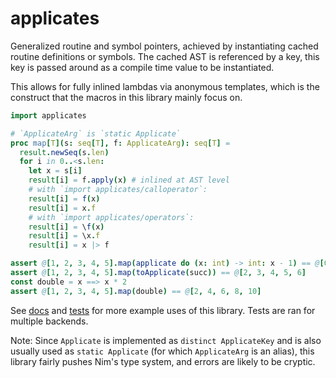# applicates

Generalized routine and symbol pointers, achieved by instantiating cached
routine definitions or symbols. The cached AST is referenced by a key,
this key is passed around as a compile time value to be instantiated.

This allows for fully inlined lambdas via anonymous templates, which is
the construct that the macros in this library mainly focus on.

```nim
import applicates

# `ApplicateArg` is `static Applicate`
proc map[T](s: seq[T], f: ApplicateArg): seq[T] =
  result.newSeq(s.len)
  for i in 0..<s.len:
    let x = s[i]
    result[i] = f.apply(x) # inlined at AST level
    # with `import applicates/calloperator`:
    result[i] = f(x)
    result[i] = x.f
    # with `import applicates/operators`:
    result[i] = \f(x)
    result[i] = \x.f
    result[i] = x |> f

assert @[1, 2, 3, 4, 5].map(applicate do (x: int) -> int: x - 1) == @[0, 1, 2, 3, 4]
assert @[1, 2, 3, 4, 5].map(toApplicate(succ)) == @[2, 3, 4, 5, 6]
const double = x ==> x * 2
assert @[1, 2, 3, 4, 5].map(double) == @[2, 4, 6, 8, 10]
```

See [docs](https://metagn.github.io/applicates/docs/applicates.html) and
[tests](https://github.com/metagn/applicates/tree/master/tests) for more
example uses of this library. Tests are ran for multiple backends.

Note: Since `Applicate` is implemented as `distinct ApplicateKey` and is also usually used as `static Applicate` (for which `ApplicateArg` is an alias), this library fairly pushes Nim's type system, and errors are likely to be cryptic.
